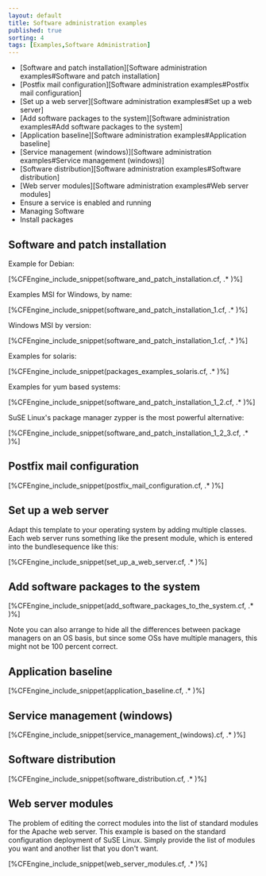 ```yaml
---
layout: default
title: Software administration examples
published: true
sorting: 4
tags: [Examples,Software Administration]
---
```


* [Software and patch installation][Software administration examples#Software and patch installation]
* [Postfix mail configuration][Software administration examples#Postfix mail configuration]
* [Set up a web server][Software administration examples#Set up a web server]
* [Add software packages to the system][Software administration examples#Add software packages to the system]
* [Application baseline][Software administration examples#Application baseline]
* [Service management (windows)][Software administration examples#Service management (windows)]
* [Software distribution][Software administration examples#Software distribution]
* [Web server modules][Software administration examples#Web server modules]
* Ensure a service is enabled and running
* Managing Software
* Install packages

## Software and patch installation ##

Example for Debian:


[%CFEngine_include_snippet(software_and_patch_installation.cf, .* )%]

Examples MSI for Windows, by name:


[%CFEngine_include_snippet(software_and_patch_installation_1.cf, .* )%]

Windows MSI by version:


[%CFEngine_include_snippet(software_and_patch_installation_1.cf, .* )%]

Examples for solaris:

[%CFEngine_include_snippet(packages_examples_solaris.cf, .* )%]

Examples for yum based systems:

[%CFEngine_include_snippet(software_and_patch_installation_1_2.cf, .* )%]

SuSE Linux's package manager zypper is the most powerful alternative:

[%CFEngine_include_snippet(software_and_patch_installation_1_2_3.cf, .* )%]

## Postfix mail configuration


[%CFEngine_include_snippet(postfix_mail_configuration.cf, .* )%]

## Set up a web server

Adapt this template to your operating system by adding multiple classes. Each web server runs something like the present module, which is entered into the bundlesequence like this:


[%CFEngine_include_snippet(set_up_a_web_server.cf, .* )%]

## Add software packages to the system ##


[%CFEngine_include_snippet(add_software_packages_to_the_system.cf, .* )%]

Note you can also arrange to hide all the differences between package managers on an OS basis, but since some OSs have multiple managers, this might not be 100 percent correct.

## Application baseline


[%CFEngine_include_snippet(application_baseline.cf, .* )%]

## Service management (windows)


[%CFEngine_include_snippet(service_management_(windows).cf, .* )%]

## Software distribution


[%CFEngine_include_snippet(software_distribution.cf, .* )%]

## Web server modules

The problem of editing the correct modules into the list of standard modules for the Apache web server. This example is based on the standard configuration deployment of SuSE Linux. Simply provide the list of modules you want and another list that you don't want.

[%CFEngine_include_snippet(web_server_modules.cf, .* )%]

